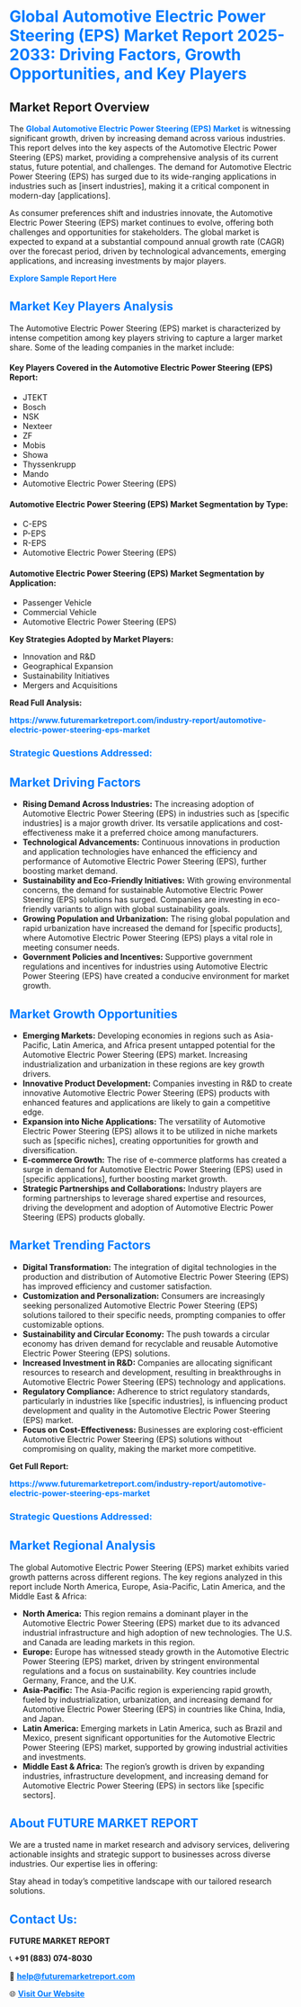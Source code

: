 <h1 style="color: #007BFF;">Global Automotive Electric Power Steering (EPS) Market Report 2025-2033: Driving Factors, Growth Opportunities, and Key Players</h1>

<section id="overview">
<h2>Market Report Overview</h2>
<p>The <a href="https://www.futuremarketreport.com/industry-report/automotive-electric-power-steering-eps-market" style="color: #007BFF; text-decoration: none;"><strong>Global Automotive Electric Power Steering (EPS) Market</strong></a> is witnessing significant growth, driven by increasing demand across various industries. This report delves into the key aspects of the Automotive Electric Power Steering (EPS) market, providing a comprehensive analysis of its current status, future potential, and challenges. The demand for Automotive Electric Power Steering (EPS) has surged due to its wide-ranging applications in industries such as [insert industries], making it a critical component in modern-day [applications].</p>
<p>As consumer preferences shift and industries innovate, the Automotive Electric Power Steering (EPS) market continues to evolve, offering both challenges and opportunities for stakeholders. The global market is expected to expand at a substantial compound annual growth rate (CAGR) over the forecast period, driven by technological advancements, emerging applications, and increasing investments by major players.</p>
</section>

<section id="overview">
<p><a href="https://www.futuremarketreport.com/request-sample/reportId=100306" style="color: #007BFF; text-decoration: none;"><strong>Explore Sample Report Here</strong></a></p>
</section>

<section id="key-players">
<h2 style="color: #007BFF;">Market Key Players Analysis</h2>
<p>The Automotive Electric Power Steering (EPS) market is characterized by intense competition among key players striving to capture a larger market share. Some of the leading companies in the market include:</p>
<h4>Key Players Covered in the Automotive Electric Power Steering (EPS) Report:</h4>
<ul><li>JTEKT</li><li>Bosch</li><li>NSK</li><li>Nexteer</li><li>ZF</li><li>Mobis</li><li>Showa</li><li>Thyssenkrupp</li><li>Mando</li><li>Automotive Electric Power Steering (EPS)</li></ul>
<h4>Automotive Electric Power Steering (EPS) Market Segmentation by Type:</h4>
<ul><li>C-EPS</li><li>P-EPS</li><li>R-EPS</li><li>Automotive Electric Power Steering (EPS)</li></ul>

<h4>Automotive Electric Power Steering (EPS) Market Segmentation by Application:</h4>
<ul><li>Passenger Vehicle</li><li>Commercial Vehicle</li><li>Automotive Electric Power Steering (EPS)</li></ul>
<p><strong>Key Strategies Adopted by Market Players:</strong></p>
<ul>
<li>Innovation and R&D</li>
<li>Geographical Expansion</li>
<li>Sustainability Initiatives</li>
<li>Mergers and Acquisitions</li>
</ul>
</section>

<section>
<p><strong>Read Full Analysis: </strong></p><a href="https://www.futuremarketreport.com/industry-report/automotive-electric-power-steering-eps-market" style="color: #007BFF; text-decoration: none;"><strong>https://www.futuremarketreport.com/industry-report/automotive-electric-power-steering-eps-market</strong></a>
<h3 style="color: #007BFF;">Strategic Questions Addressed:</h3>
</section>

<section id="driving-factors">
<h2 style="color: #007BFF;">Market Driving Factors</h2>
<ul>
<li><strong>Rising Demand Across Industries:</strong> The increasing adoption of Automotive Electric Power Steering (EPS) in industries such as [specific industries] is a major growth driver. Its versatile applications and cost-effectiveness make it a preferred choice among manufacturers.</li>
<li><strong>Technological Advancements:</strong> Continuous innovations in production and application technologies have enhanced the efficiency and performance of Automotive Electric Power Steering (EPS), further boosting market demand.</li>
<li><strong>Sustainability and Eco-Friendly Initiatives:</strong> With growing environmental concerns, the demand for sustainable Automotive Electric Power Steering (EPS) solutions has surged. Companies are investing in eco-friendly variants to align with global sustainability goals.</li>
<li><strong>Growing Population and Urbanization:</strong> The rising global population and rapid urbanization have increased the demand for [specific products], where Automotive Electric Power Steering (EPS) plays a vital role in meeting consumer needs.</li>
<li><strong>Government Policies and Incentives:</strong> Supportive government regulations and incentives for industries using Automotive Electric Power Steering (EPS) have created a conducive environment for market growth.</li>
</ul>
</section>

<section id="growth-opportunities">
<h2 style="color: #007BFF;">Market Growth Opportunities</h2>
<ul>
<li><strong>Emerging Markets:</strong> Developing economies in regions such as Asia-Pacific, Latin America, and Africa present untapped potential for the Automotive Electric Power Steering (EPS) market. Increasing industrialization and urbanization in these regions are key growth drivers.</li>
<li><strong>Innovative Product Development:</strong> Companies investing in R&D to create innovative Automotive Electric Power Steering (EPS) products with enhanced features and applications are likely to gain a competitive edge.</li>
<li><strong>Expansion into Niche Applications:</strong> The versatility of Automotive Electric Power Steering (EPS) allows it to be utilized in niche markets such as [specific niches], creating opportunities for growth and diversification.</li>
<li><strong>E-commerce Growth:</strong> The rise of e-commerce platforms has created a surge in demand for Automotive Electric Power Steering (EPS) used in [specific applications], further boosting market growth.</li>
<li><strong>Strategic Partnerships and Collaborations:</strong> Industry players are forming partnerships to leverage shared expertise and resources, driving the development and adoption of Automotive Electric Power Steering (EPS) products globally.</li>
</ul>
</section>

<section id="trending-factors">
<h2 style="color: #007BFF;">Market Trending Factors</h2>
<ul>
<li><strong>Digital Transformation:</strong> The integration of digital technologies in the production and distribution of Automotive Electric Power Steering (EPS) has improved efficiency and customer satisfaction.</li>
<li><strong>Customization and Personalization:</strong> Consumers are increasingly seeking personalized Automotive Electric Power Steering (EPS) solutions tailored to their specific needs, prompting companies to offer customizable options.</li>
<li><strong>Sustainability and Circular Economy:</strong> The push towards a circular economy has driven demand for recyclable and reusable Automotive Electric Power Steering (EPS) solutions.</li>
<li><strong>Increased Investment in R&D:</strong> Companies are allocating significant resources to research and development, resulting in breakthroughs in Automotive Electric Power Steering (EPS) technology and applications.</li>
<li><strong>Regulatory Compliance:</strong> Adherence to strict regulatory standards, particularly in industries like [specific industries], is influencing product development and quality in the Automotive Electric Power Steering (EPS) market.</li>
<li><strong>Focus on Cost-Effectiveness:</strong> Businesses are exploring cost-efficient Automotive Electric Power Steering (EPS) solutions without compromising on quality, making the market more competitive.</li>
</ul>
</section>

<section>
<p><strong>Get Full Report: </strong></p><a href="https://www.futuremarketreport.com/industry-report/automotive-electric-power-steering-eps-market" style="color: #007BFF; text-decoration: none;"><strong>https://www.futuremarketreport.com/industry-report/automotive-electric-power-steering-eps-market</strong></a>
<h3 style="color: #007BFF;">Strategic Questions Addressed:</h3>
</section>


<section id="regional-analysis">
<h2 style="color: #007BFF;">Market Regional Analysis</h2>
<p>The global Automotive Electric Power Steering (EPS) market exhibits varied growth patterns across different regions. The key regions analyzed in this report include North America, Europe, Asia-Pacific, Latin America, and the Middle East & Africa:</p>
<ul>
<li><strong>North America:</strong> This region remains a dominant player in the Automotive Electric Power Steering (EPS) market due to its advanced industrial infrastructure and high adoption of new technologies. The U.S. and Canada are leading markets in this region.</li>
<li><strong>Europe:</strong> Europe has witnessed steady growth in the Automotive Electric Power Steering (EPS) market, driven by stringent environmental regulations and a focus on sustainability. Key countries include Germany, France, and the U.K.</li>
<li><strong>Asia-Pacific:</strong> The Asia-Pacific region is experiencing rapid growth, fueled by industrialization, urbanization, and increasing demand for Automotive Electric Power Steering (EPS) in countries like China, India, and Japan.</li>
<li><strong>Latin America:</strong> Emerging markets in Latin America, such as Brazil and Mexico, present significant opportunities for the Automotive Electric Power Steering (EPS) market, supported by growing industrial activities and investments.</li>
<li><strong>Middle East & Africa:</strong> The region’s growth is driven by expanding industries, infrastructure development, and increasing demand for Automotive Electric Power Steering (EPS) in sectors like [specific sectors].</li>
</ul>
</section>

<footer>
<h2 style="color: #007BFF;">About FUTURE MARKET REPORT</h2>
<p>We are a trusted name in market research and advisory services, delivering actionable insights and strategic support to businesses across diverse industries. Our expertise lies in offering:</p>

<p>Stay ahead in today’s competitive landscape with our tailored research solutions.</p>

<h2 style="color: #007BFF;">Contact Us:</h2>
<p><strong>FUTURE MARKET REPORT</strong></p>
<p>📞 <strong>+91 (883) 074-8030</strong></p>
<p>📧 <strong><a href="mailto:help@futuremarketreport.com" style="color: #007BFF;">help@futuremarketreport.com</a></strong></p>
<p>🌐 <strong><a href="https://www.futuremarketreport.com/" style="color: #007BFF;">Visit Our Website</a></strong></p>
</footer>